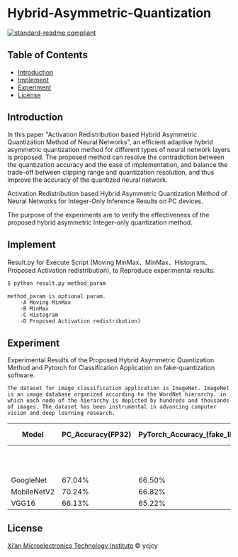 # Hybrid-Asymmetric-Quantization

[![standard-readme compliant](https://img.shields.io/badge/readme%20style-standard-brightgreen.svg?style=flat-square)](https://github.com/RichardLitt/standard-readme)

## Table of Contents

- [Introduction](#Introduction)
- [Implement](#Implement)
- [Experiment](#Experiment)
- [License](#license)

## Introduction 


In this paper "Activation Redistribution based Hybrid Asymmetric Quantization Method of Neural Networks", an efficient adaptive hybrid asymmetric quantization method for different types of neural network layers is proposed. The proposed method can resolve the contradiction between the quantization accuracy and the ease of implementation, and balance the trade-off between clipping range and quantization resolution, and thus improve the accuracy of the quantized neural network. 

Activation Redistribution based Hybrid Asymmetric Quantization Method of Neural Networks for Integer-Only Inference Results on PC devices.

The purpose of the experiments are to verify the effectiveness of the proposed hybrid asymmetric Integer-only quantization method. 

## Implement

Result.py for Execute Script (Moving MinMax、MinMax、Histogram、Proposed Activation redistribution), to Reproduce experimental results.

```sh
$ python result.py method_param
```
    method_param is optional param.
        -A Moving MinMax 
        -B MinMax
        -C Histogram
        -D Proposed Activation redistribution)

## Experiment
Experimental Results of the Proposed Hybrid Asymmetric Quantization Method and Pytorch for Classification Application on fake-quantization software.

    The dataset for image classification application is ImageNet. ImageNet is an image database organized according to the WordNet hierarchy, in which each node of the hierarchy is depicted by hundreds and thousands of images. The dataset has been instrumental in advancing computer vision and deep learning research.

| Model | PC_Accuracy(FP32) | PyTorch_Accuracy_(fake_INT8) |  | Proposed_Quantization_Accuracy(fake INT 8) |  |  |
| ------ | ------ | ------ | ------ | ------ | ------ | ------|
|  |  |  | Moving MinMax  | MinMax | Histogram | Proposed Activation Redistribution |
| GoogleNet | 67.04% | 66.50% | 66.82% | 66.82% | 66.77% | 66.85% |
| MobileNetV2 |	70.24% | 66.82% | 66.60% | 66.23% |	66.99% | 67.38% |
| VGG16 | 66.13% | 65.22% | 66.20%	| 65.12% | 65.31% |	66.26% |

## License

[Xi’an Microelectronics Technology Institute](LICENSE) © ycjcy

